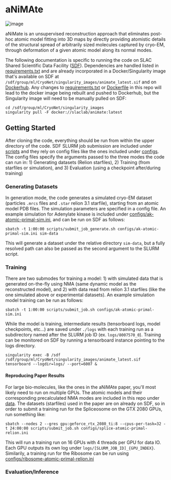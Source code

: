 # aNiMAte

![image](https://user-images.githubusercontent.com/696719/234671408-a180f593-bb26-4742-b11b-42f75b25be3a.png)

aNiMate is an unsupervised reconstruction approach that eliminates post-hoc atomic model fitting into 3D maps by directly providing atomistic details of the structural spread of arbitrarily sized molecules captured by cryo-EM, through deformation of a given atomic model along its normal modes.

The following documentation is specific to running the code on SLAC Shared Scientific
Data Facility ([SDF](https://sdf.slac.stanford.edu/public/doc/#/)). Dependencies are handled listed in [requirements.txt](requirements.txt) and are already incorporated in a Docker/Singularity image that's available on SDF at `/sdf/group/ml/CryoNet/singularity_images/animate_latest.sif` and on [Dockerhub](https://hub.docker.com/r/slaclab/animate). Any changes to [requirements.txt](requirements.txt) or [Dockerfile](Dockerfile) in this repo will lead to the docker image being rebuilt and pushed to Dockerhub, but the Singularity image will need to be manually pulled on SDF:
```
cd /sdf/group/ml/CryoNet/singularity_images
singularity pull -F docker://slaclab/animate:latest
```
## Getting Started
After cloning the code, everything should be run from within the upper directory of the code. SDF SLURM job submission are included under [scripts](scripts) and they rely on config files like the ones included under [configs](configs). The config files specify the arguments passed to the three modes the code can run in: 1) Generating datasets (Relion starfiles), 2) Training (from starfiles or simulation), and 3) Evaluation (using a checkpoint after/during training)


### Generating Datasets
In generation mode, the code generates a simulated cryo-EM dataset (particles `.mrcs` files and `.star` relion 3.1 starfile), starting from an atomic model PDB files. The simulation parameters are specified in a config file. An example simulation for Adenylate kinase is included under [configs/ak-atomic-primal-sim.ini](configs/ak-atomic-primal-sim.ini), and can be run on SDF as follows:
```
sbatch -t 1:00:00 scripts/submit_job_generate.sh configs/ak-atomic-primal-sim.ini sim-data
```
This will generate a dataset under the relative directory `sim-data`, but a fully resolved path can also be passed as the second argument to the SLURM script.

### Training
There are two submodes for training a model: 1) with simulated data that is generated on-the-fly using NMA (same dynamic model as the reconstructed model), and 2) with data read from relion 3.1 starfiles (like the one simulated above or experimental datasets). An example simulation model training can be run as follows:
```
sbatch -t 1:00:00 scripts/submit_job.sh configs/ak-atomic-primal-sim.ini
```
While the model is training, intermediate results (tensorboard logs, model checkpoints, etc...) are saved under `./logs` with each training run as a subdirectory named after the SLURM job ID (ex. `logs/8007570_0`). Training can be monitored on SDF by running a tensorboard instance pointing to the logs directory.
```
singularity exec -B /sdf /sdf/group/ml/CryoNet/singularity_images/animate_latest.sif tensorboard --logdir=logs/ --port=6007 &
```
#### Reproducing Paper Results
For large bio-molecules, like the ones in the aNiMAte paper, you'll most likely need to run on multiple GPUs. The atomic models and their corresponding precalculated NMA modes are included in this repo under [data](data). The datasets (starfiles) used in the paper are on already on SDF, so in order to submit a training run for the Spliceosome on the GTX 2080 GPUs, run something like:
```
sbatch --nodes 2 --gres gpu:geforce_rtx_2080_ti:8 --cpus-per-task=32 -t 24:00:00 scripts/submit_job.sh configs/splice-atomic-primal-relion.ini
```
This will run a training run on 16 GPUs with 4 threads per GPU for data IO. Each GPU outputs its own log under `logs/[SLURM_JOB_ID]_{GPU_INDEX}`. Similarily, a training run for the Ribosome can be run using [configs/ribosome-atomic-primal-relion.ini](configs/ribosome-atomic-primal-relion.ini)

### Evaluation/Inference
